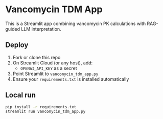 # Vancomycin TDM App

This is a Streamlit app combining vancomycin PK calculations with RAG-guided LLM interpretation.

## Deploy
1. Fork or clone this repo
2. On Streamlit Cloud (or any host), add:
   - `OPENAI_API_KEY` as a secret
3. Point Streamlit to `vancomycin_tdm_app.py`
4. Ensure your `requirements.txt` is installed automatically

## Local run
```bash
pip install -r requirements.txt
streamlit run vancomycin_tdm_app.py
